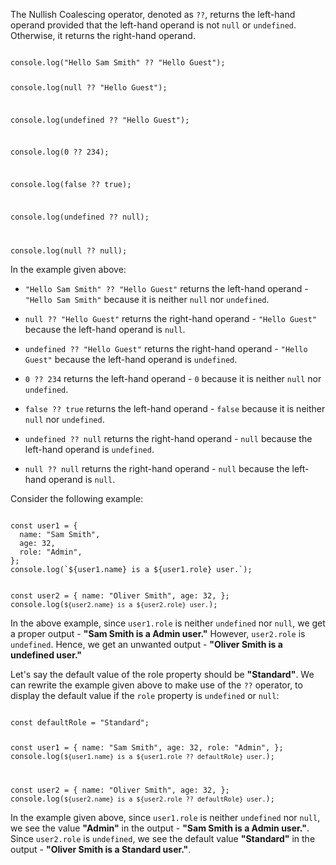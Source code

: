 The Nullish Coalescing operator, denoted as `??`,
returns the left-hand operand
provided that the left-hand operand
is not `null` or `undefined`.
Otherwise, it returns the right-hand operand.

<codeblock language="javascript" type="lesson">
<code>
console.log("Hello Sam Smith" ?? "Hello Guest");

console.log(null ?? "Hello Guest");

console.log(undefined ?? "Hello Guest");

console.log(0 ?? 234);

console.log(false ?? true);

console.log(undefined ?? null);

console.log(null ?? null);
</code>
</codeblock>

In the example given above:

- `"Hello Sam Smith" ?? "Hello Guest"`
  returns the left-hand operand - `"Hello Sam Smith"`
  because it is neither `null` nor `undefined`.

- `null ?? "Hello Guest"`
  returns the right-hand operand - `"Hello Guest"`
  because the left-hand operand is `null`.

- `undefined ?? "Hello Guest"`
  returns the right-hand operand - `"Hello Guest"`
  because the left-hand operand is `undefined`.

- `0 ?? 234`
  returns the left-hand operand - `0`
  because it is neither `null` nor `undefined`.

- `false ?? true`
  returns the left-hand operand - `false`
  because it is neither `null` nor `undefined`.

- `undefined ?? null`
  returns the right-hand operand - `null`
  because the left-hand operand is `undefined`.

- `null ?? null`
  returns the right-hand operand - `null`
  because the left-hand operand is `null`.

Consider the following example:

<codeblock language="javascript" type="lesson">
<code>
const user1 = {
  name: "Sam Smith",
  age: 32,
  role: "Admin",
};
console.log(`${user1.name} is a ${user1.role} user.`);

const user2 = {
  name: "Oliver Smith",
  age: 32,
};
console.log(`${user2.name} is a ${user2.role} user.`);
</code>
</codeblock>

In the above example,
since `user1.role`
is neither `undefined` nor `null`,
we get a proper output -
**"Sam Smith is a Admin user."**
However, `user2.role` is `undefined`.
Hence, we get an unwanted output -
**"Oliver Smith is a undefined user."**

Let's say the default value of
the role property should be **"Standard"**.
We can rewrite the example given above
to make use of the `??` operator,
to display the default value
if the `role` property is `undefined` or `null`:

<codeblock language="javascript" type="lesson">
<code>
const defaultRole = "Standard";

const user1 = {
  name: "Sam Smith",
  age: 32,
  role: "Admin",
};
console.log(`${user1.name} is a ${user1.role ?? defaultRole} user.`);

const user2 = {
  name: "Oliver Smith",
  age: 32,
};
console.log(`${user2.name} is a ${user2.role ?? defaultRole} user.`);
</code>
</codeblock>

In the example given above,
since `user1.role` is neither
`undefined` nor `null`,
we see the value **"Admin"** in the output -
**"Sam Smith is a Admin user."**.
Since `user2.role` is `undefined`,
we see the default value **"Standard"**
in the output -
**"Oliver Smith is a Standard user."**.
